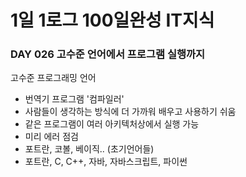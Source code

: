 # 1일 1로그 100일완성 IT지식
### DAY 026 고수준 언어에서 프로그램 실행까지
고수준 프로그래밍 언어
* 번역기 프로그램 '컴파일러'
* 사람들이 생각하는 방식에 더 가까워 배우고 사용하기 쉬움
* 같은 프로그램이 여러 아키텍처상에서 실행 가능
* 미리 에러 점검
* 포트란, 코볼, 베이직.. (초기언어들)
* 포트란, C, C++, 자바, 자바스크립트, 파이썬